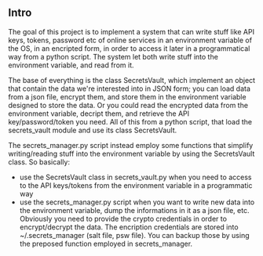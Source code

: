 ## Intro
The goal of this project is to implement a system that can write stuff like API keys, tokens, password etc of online services in an environment variable of the OS, in an encripted form, in order to access it later in a programmatical way from a python script.
The system let both write stuff into the environment variable, and read from it.

The base of everything is the class SecretsVault, which implement an object that contain the data we're interested into in JSON form; you can load data from a json file, encrypt them, and store them in the environment variable designed to store the data.
Or you could read the encrypted data from the environment variable, decript them, and retrieve the API key/password/token you need. All of this from a python script, that load the secrets_vault module and use its class SecretsVault.

The secrets_manager.py script instead employ some functions that simplify writing/reading stuff into the environment variable by using the SecretsVault class.
So basically:
- use the SecretsVault class in secrets_vault.py when you need to access to the API keys/tokens from the environment variable in a programmatic way
- use the secrets_manager.py script when you want to write new data into the environment variable, dump the informations in it as a json file, etc. Obviously you need to provide the crypto credentials in order to encrypt/decrypt the data. The encription credentials are stored into ~/.secrets_manager (salt file, psw file).
You can backup those by using the preposed function employed in secrets_manager.